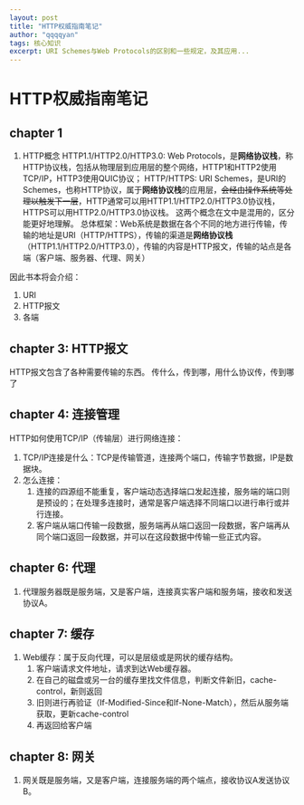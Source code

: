 ```yaml
---
layout: post
title: "HTTP权威指南笔记"
author: "qqqqyan"
tags: 核心知识
excerpt: URI Schemes与Web Protocols的区别和一些规定，及其应用...
---
```



# HTTP权威指南笔记

## chapter 1

1. HTTP概念
HTTP1.1/HTTP2.0/HTTP3.0: Web Protocols，是**网络协议栈**，称HTTP协议栈，包括从物理层到应用层的整个网络，HTTP1和HTTP2使用TCP/IP，HTTP3使用QUIC协议；
HTTP/HTTPS: URI Schemes，是URI的Schemes，也称HTTP协议，属于**网络协议栈**的应用层，~~会经由操作系统等处理以触发下一层~~，HTTP通常可以用HTTP1.1/HTTP2.0/HTTP3.0协议栈，HTTPS可以用HTTP2.0/HTTP3.0协议栈。
这两个概念在文中是混用的，区分能更好地理解。
总体框架：Web系统是数据在各个不同的地方进行传输，传输的地址是URI（HTTP/HTTPS），传输的渠道是**网络协议栈**（HTTP1.1/HTTP2.0/HTTP3.0），传输的内容是HTTP报文，传输的站点是各端（客户端、服务器、代理、网关）

因此书本将会介绍：
1. URI
2. HTTP报文
3. 各端


## chapter 3: HTTP报文
HTTP报文包含了各种需要传输的东西。
传什么，传到哪，用什么协议传，传到哪了

## chapter 4: 连接管理
HTTP如何使用TCP/IP（传输层）进行网络连接：
1. TCP/IP连接是什么：TCP是传输管道，连接两个端口，传输字节数据，IP是数据块。
2. 怎么连接：
   1. 连接的四源组不能重复，客户端动态选择端口发起连接，服务端的端口则是预设的；在处理多连接时，通常是客户端选择不同端口以进行串行或并行连接。
   2. 客户端从端口传输一段数据，服务端再从端口返回一段数据，客户端再从同个端口返回一段数据，并可以在这段数据中传输一些正式内容。
   
## chapter 6: 代理
1. 代理服务器既是服务端，又是客户端，连接真实客户端和服务端，接收和发送协议A。


## chapter 7: 缓存
1. Web缓存：属于反向代理，可以是层级或是网状的缓存结构。
   1. 客户端请求文件地址，请求到达Web缓存器。
   2. 在自己的磁盘或另一台的缓存里找文件信息，判断文件新旧，cache-control，新则返回
   3. 旧则进行再验证（If-Modified-Since和If-None-Match），然后从服务端获取，更新cache-control
   4. 再返回给客户端

## chapter 8: 网关
1. 网关既是服务端，又是客户端，连接服务端的两个端点，接收协议A发送协议B。